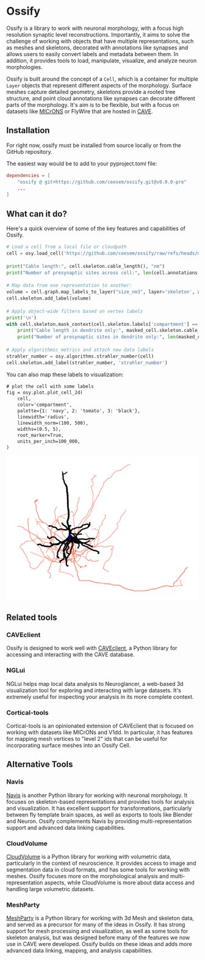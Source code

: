 # Ossify

Ossify is a library to work with neuronal morphology, with a focus high resolution synaptic level reconstructions.
Importantly, it aims to solve the challenge of working with objects that have multiple representations, such as meshes and skeletons, decorated with annotations like synapses and allows users to easily convert labels and metadata between them.
In addition, it provides tools to load, manipulate, visualize, and analyze neuron morphologies.

Ossify is built around the concept of a `Cell`, which is a container for multiple `Layer` objects that represent different aspects of the morphology. Surface meshes capture detailed geometry, skeletons provide a rooted tree structure, and point cloud annotations like synapses can decorate different parts of the morphology. It's aim is to be flexible, but with a focus on datasets like [MICrONS](https://www.microns-explorer.org/) or FlyWire that are hosted in [CAVE](https://www.caveconnecto.me/).

## Installation

For right now, ossify must be installed from source locally or from the GitHub repository.

The easiest way would be to add to your pyproject.toml file:

```toml
dependencies = [
    "ossify @ git+https://github.com/ceesem/ossify.git@v0.0.0-pre"
    ...
]
```

## What can it do?

Here's a quick overview of some of the key features and capabilities of Ossify.

```python
# Load a cell from a local file or cloudpath
cell = osy.load_cell('https://github.com/ceesem/ossify/raw/refs/heads/main/864691135336055529.osy')

print("Cable length:", cell.skeleton.cable_length(), "nm")
print("Number of presynaptic sites across cell:", len(cell.annotations.pre_syn))

# Map data from one representation to another:
volume = cell.graph.map_labels_to_layer("size_nm3", layer='skeleton', agg='sum')
cell.skeleton.add_label(volume)

# Apply object-wide filters based on vertex labels
print('\n')
with cell.skeleton.mask_context(cell.skeleton.labels['compartment'] == 3) as masked_cell:
    print("Cable length in dendrite only:", masked_cell.skeleton.cable_length(), "nm")
    print("Number of presynaptic sites in dendrite only:", len(masked_cell.annotations.pre_syn))
    
# Apply algorithmic metrics and attach new data labels
strahler_number = osy.algorithms.strahler_number(cell)
cell.skeleton.add_label(strahler_number, 'strahler_number')
```

You can also map these labels to visualization:

```
# plot the cell with some labels
fig = osy.plot.plot_cell_2d(
    cell,
    color='compartment',
    palette={1: 'navy', 2: 'tomato', 3: 'black'},
    linewidth='radius',
    linewidth_norm=(100, 500),
    widths=(0.5, 5),
    root_marker=True,
    units_per_inch=100_000,
)
```

![2D cell plot](img/quickstart_img.png)

## Related tools

### CAVEclient

Ossify is designed to work well with [CAVEclient](https://caveconnecto.me/caveclient), a Python library for accessing and interacting with the CAVE database.

### NGLui

NGLui helps map local data analysis to Neuroglancer, a web-based 3d visualization tool for exploring and interacting with large datasets. It's extremely useful for inspecting your analysis in its more complete context.

### Cortical-tools

Cortical-tools is an opinionated extension of CAVEclient that is focused on working with datasets like MICrONs and V1dd.
In particular, it has features for mapping mesh vertices to "level 2" ids that can be useful for incorporating surface meshes into an Ossify Cell.

## Alternative Tools

### Navis

[Navis](https://navis.readthedocs.io/en/latest/) is another Python library for working with neuronal morphology. It focuses on skeleton-based representations and provides tools for analysis and visualization. It has excellent support for transformations, particularly between fly template brain spaces, as well as exports to tools like Blender and Neuron. Ossify complements Navis by providing multi-representation support and advanced data linking capabilities.

### CloudVolume

[CloudVolume](https://github.com/seung-lab/cloud-volume) is a Python library for working with volumetric data, particularly in the context of neuroscience. It provides access to image and segmentation data in cloud formats, and has some tools for working with meshes. Ossify focuses more on the morphological analysis and multi-representation aspects, while CloudVolume is more about data access and handling large volumetric datasets.

### MeshParty

[MeshParty](https://github.com/CAVEconnectome/MeshParty) is a Python library for working with 3d Mesh and skeleton data, and served as a precursor for many of the ideas in Ossify. It has strong support for mesh processing and visualization, as well as some tools for skeleton analysis, but was designed before many of the features we now use in CAVE were developed. Ossify builds on these ideas and adds more advanced data linking, mapping, and analysis capabilities.